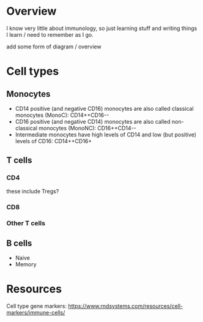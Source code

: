 # Overview
I know very little about immunology, so just learning stuff and writing things I learn / need to remember as I go.

add some form of diagram / overview

# Cell types

## Monocytes
* CD14 positive (and negative CD16) monocytes are also called classical monocytes (MonoC): CD14++CD16--
* CD16 positive (and negative CD14) monocytes are also called non-classical monocytes (MonoNC): CD16++CD14--
* Intermediate monocytes have high levels of CD14 and low (but positive) levels of CD16: CD14++CD16+

## T cells

### CD4

these include Tregs?

### CD8

### Other T cells

## B cells
* Naive
* Memory

# Resources
Cell type gene markers: https://www.rndsystems.com/resources/cell-markers/immune-cells/
